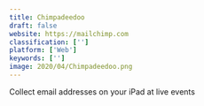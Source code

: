 ```yaml
---
title: Chimpadeedoo
draft: false 
website: https://mailchimp.com
classification: ['']
platform: ['Web']
keywords: ['']
image: 2020/04/Chimpadeedoo.png
---
```

Collect email addresses on your iPad at live events